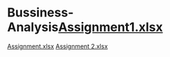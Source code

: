 # Bussiness-Analysis[Assignment1.xlsx](https://github.com/riyawagh1894/Busness-Analysis/files/10833167/Assignment.xlsx)
[Assignment.xlsx](https://github.com/riyawagh1894/Busness-Analysis/files/10833168/Assignment.xlsx)
[Assignment 2.xlsx](https://github.com/riyawagh1894/Busness-Analysis/files/10833394/Assignment.2.xlsx)
